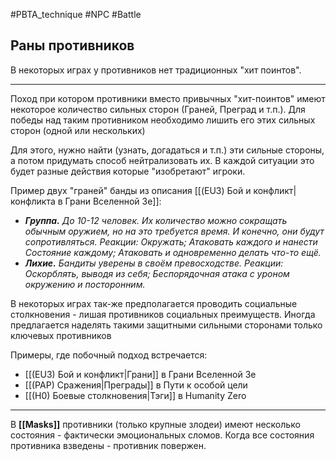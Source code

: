 #PBTA_technique #NPC #Battle 

## Раны противников
В некоторых играх у противников нет традиционных "хит поинтов".

---

Поход при котором противники вместо привычных "хит-поинтов" имеют некоторое количество сильных сторон (Граней, Преград и т.п.). Для победы над таким противником необходимо лишить его этих сильных сторон (одной или нескольких)

Для этого, нужно найти (узнать, догадаться и т.п.) эти сильные стороны, а потом придумать способ нейтрализовать их. В каждой ситуации это будет разные действия которые "изобретают" игроки.

Пример двух "граней" банды из описания [[(EU3) Бой и конфликт|конфликта в Грани Вселенной 3e]]:
- ***Группа.** До 10-12 человек. Их количество можно сокращать обычным оружием, но на это требуется время. И конечно, они будут сопротивляться. Реакции: Окружать; Атаковать каждого и нанести Состояние каждому; Атаковать и одновременно делать что-то ещё.* 
- ***Лихие.** Бандиты уверены в своём превосходстве. Реакции: Оскорблять, выводя из себя; Беспорядочная атака с уроном окружению и посторонним.*

В некоторых играх так-же предполагается проводить социальные столкновения - лишая противников социальных преимуществ.
Иногда предлагается наделять такими защитными сильными сторонами только ключевых противников


Примеры, где побочный подход встречается: 
- [[(EU3) Бой и конфликт|Грани]] в Грани Вселенной 3e
- [[(PAP) Сражения|Преграды]] в Пути к особой цели
- [[(H0) Боевые столкновения|Тэги]] в Humanity Zero

--- 

В **[[Masks]]** противники (только крупные злодеи) имеют несколько состояния - фактически эмоциональных сломов. Когда все состояния противника взведены - противник повержен.